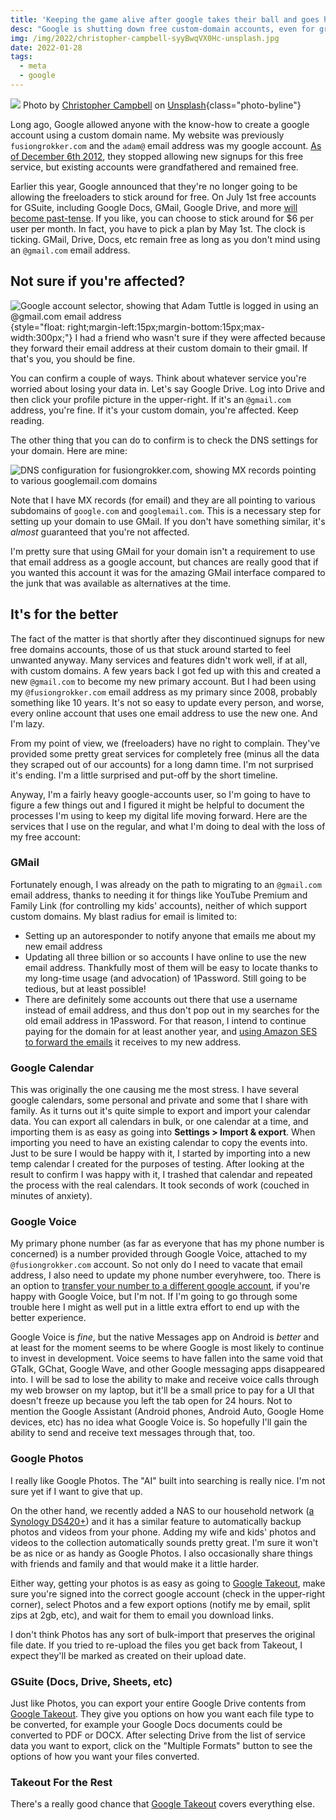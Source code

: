 ```yaml
---
title: 'Keeping the game alive after google takes their ball and goes home'
desc: "Google is shutting down free custom-domain accounts, even for grandfathered users, so it's time to do the thing we've all be putting off for too long."
img: /img/2022/christopher-campbell-syyBwqVX0Hc-unsplash.jpg
date: 2022-01-28
tags:
  - meta
  - google
---
```


![](/img/2022/christopher-campbell-syyBwqVX0Hc-unsplash.jpg)
Photo by <a href="https://unsplash.com/@chrisjoelcampbell?utm_source=unsplash&utm_medium=referral&utm_content=creditCopyText">Christopher Campbell</a> on <a href="https://unsplash.com/?utm_source=unsplash&utm_medium=referral&utm_content=creditCopyText">Unsplash</a>{class="photo-byline"}

Long ago, Google allowed anyone with the know-how to create a google account using a custom domain name. My website was previously `fusiongrokker.com` and the `adam@` email address was my google account. [As of December 6th 2012][legacy], they stopped allowing new signups for this free service, but existing accounts were grandfathered and remained free.

Earlier this year, Google announced that they're no longer going to be allowing the freeloaders to stick around for free. On July 1st free accounts for GSuite, including Google Docs, GMail, Google Drive, and more [will become past-tense][nomorefree]. If you like, you can choose to stick around for $6 per user per month. In fact, you have to pick a plan by May 1st. The clock is ticking. GMail, Drive, Docs, etc remain free as long as you don't mind using an `@gmail.com` email address.

## Not sure if you're affected?

![Google account selector, showing that Adam Tuttle is logged in using an @gmail.com email address](/img/2022/google_account.png){style="float: right;margin-left:15px;margin-bottom:15px;max-width:300px;"} I had a friend who wasn't sure if they were affected because they forward their email address at their custom domain to their gmail. If that's you, you should be fine.

You can confirm a couple of ways. Think about whatever service you're worried about losing your data in. Let's say Google Drive. Log into Drive and then click your profile picture in the upper-right. If it's an `@gmail.com` address, you're fine. If it's your custom domain, you're affected. Keep reading.

The other thing that you can do to confirm is to check the DNS settings for your domain. Here are mine:

![DNS configuration for fusiongrokker.com, showing MX records pointing to various googlemail.com domains](/img/2022/fusiongrokker_dns.png)

Note that I have MX records (for email) and they are all pointing to various subdomains of `google.com` and `googlemail.com`. This is a necessary step for setting up your domain to use GMail. If you don't have something similar, it's _almost_ guaranteed that you're not affected.

I'm pretty sure that using GMail for your domain isn't a requirement to use that email address as a google account, but chances are really good that if you wanted this account it was for the amazing GMail interface compared to the junk that was available as alternatives at the time.

## It's for the better

The fact of the matter is that shortly after they discontinued signups for new free domains accounts, those of us that stuck around started to feel unwanted anyway. Many services and features didn't work well, if at all, with custom domains. A few years back I got fed up with this and created a new `@gmail.com` to become my new primary account. But I had been using my `@fusiongrokker.com` email address as my primary since 2008, probably something like 10 years. It's not so easy to update every person, and worse, every online account that uses one email address to use the new one. And I'm lazy.

From my point of view, we (freeloaders) have no right to complain. They've provided some pretty great services for completely free (minus all the data they scraped out of our accounts) for a long damn time. I'm not surprised it's ending. I'm a little surprised and put-off by the short timeline.

Anyway, I'm a fairly heavy google-accounts user, so I'm going to have to figure a few things out and I figured it might be helpful to document the processes I'm using to keep my digital life moving forward. Here are the services that I use on the regular, and what I'm doing to deal with the loss of my free account:

### GMail

Fortunately enough, I was already on the path to migrating to an `@gmail.com` email address, thanks to needing it for things like YouTube Premium and Family Link (for controlling my kids' accounts), neither of which support custom domains. My blast radius for email is limited to:

- Setting up an autoresponder to notify anyone that emails me about my new email address
- Updating all three billion or so accounts I have online to use the new email address. Thankfully most of them will be easy to locate thanks to my long-time usage (and advocation) of 1Password. Still going to be tedious, but at least possible!
- There are definitely some accounts out there that use a username instead of email address, and thus don't pop out in my searches for the old email address in 1Password. For that reason, I intend to continue paying for the domain for at least another year, and [using Amazon SES to forward the emails][sesfwd] it receives to my new address.

### Google Calendar

This was originally the one causing me the most stress. I have several google calendars, some personal and private and some that I share with family. As it turns out it's quite simple to export and import your calendar data. You can export all calendars in bulk, or one calendar at a time, and importing them is as easy as going into **Settings > Import & export**. When importing you need to have an existing calendar to copy the events into. Just to be sure I would be happy with it, I started by importing into a new temp calendar I created for the purposes of testing. After looking at the result to confirm I was happy with it, I trashed that calendar and repeated the process with the real calendars. It took seconds of work (couched in minutes of anxiety).

### Google Voice

My primary phone number (as far as everyone that has my phone number is concerned) is a number provided through Google Voice, attached to my `@fusiongrokker.com` account. So not only do I need to vacate that email address, I also need to update my phone number everyhwere, too. There is an option to [transfer your number to a different google account][txfervoice], if you're happy with Google Voice, but I'm not. If I'm going to go through some trouble here I might as well put in a little extra effort to end up with the better experience.

Google Voice is _fine_, but the native Messages app on Android is _better_ and at least for the moment seems to be where Google is most likely to continue to invest in development. Voice seems to have fallen into the same void that GTalk, GChat, Google Wave, and other Google messaging apps disappeared into. I will be sad to lose the ability to make and receive voice calls through my web browser on my laptop, but it'll be a small price to pay for a UI that doesn't freeze up because you left the tab open for 24 hours. Not to mention the Google Assistant (Android phones, Android Auto, Google Home devices, etc) has no idea what Google Voice is. So hopefully I'll gain the ability to send and receive text messages through that, too.

### Google Photos

I really like Google Photos. The "AI" built into searching is really nice. I'm not sure yet if I want to give that up.

On the other hand, we recently added a NAS to our household network ([a Synology DS420+][nas]) and it has a similar feature to automatically backup photos and videos from your phone. Adding my wife and kids' photos and videos to the collection automatically sounds pretty great. I'm sure it won't be as nice or as handy as Google Photos. I also occasionally share things with friends and family and that would make it a little harder.

Either way, getting your photos is as easy as going to [Google Takeout][takeout], make sure you're signed into the correct google account (check in the upper-right corner), select Photos and a few export options (notify me by email, split zips at 2gb, etc), and wait for them to email you download links.

I don't think Photos has any sort of bulk-import that preserves the original file date. If you tried to re-upload the files you get back from Takeout, I expect they'll be marked as created on their upload date.

### GSuite (Docs, Drive, Sheets, etc)

Just like Photos, you can export your entire Google Drive contents from [Google Takeout][takeout]. They give you options on how you want each file type to be converted, for example your Google Docs documents could be converted to PDF or DOCX. After selecting Drive from the list of service data you want to export, click on the "Multiple Formats" button to see the options of how you want your files converted.

### Takeout For the Rest

There's a really good chance that [Google Takeout][takeout] covers everything else.

[legacy]: https://support.google.com/a/answer/2855120?hl=en
[nomorefree]: https://www.theverge.com/2022/1/19/22891509/g-suite-legacy-free-google-apps-workspace-upgrade
[txfervoice]: https://support.google.com/voice/answer/1065667#googlexfer
[sesfwd]: https://aws.amazon.com/blogs/messaging-and-targeting/forward-incoming-email-to-an-external-destination/
[nas]: https://amzn.to/33TFCf9
[takeout]: https://takeout.google.com/
